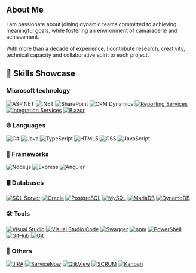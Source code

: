 ## About Me
I am passionate about joining dynamic teams committed to achieving meaningful goals, while fostering an environment of camaraderie and achievement.

With more than a decade of experience, I contribute research, creativity, technical capacity and collaborative spirit to each project.

## 🧠 Skills Showcase

### Microsoft technology
![ASP.NET](https://img.shields.io/badge/-ASP.NET-512BD4?logo=dotnet&logoColor=white)
![.NET](https://img.shields.io/badge/-.NET-512BD4?logo=.net&logoColor=white)
![SharePoint](https://img.shields.io/badge/-SharePoint-0078D7?logo=microsoft-sharepoint&logoColor=white)
![CRM Dynamics](https://img.shields.io/badge/-Dynamics%20365-0078D4?logo=microsoft-dynamics&logoColor=white)
[![Reporting Services](https://img.shields.io/badge/-Reporting%20Services-FF0000?logo=Microsoft%20SQL%20Server&logoColor=white)](https://www.microsoft.com/en-us/sql-server/sql-server-2022)
[![Integration Services](https://img.shields.io/badge/-Integration%20Services-FF8C00?logo=Microsoft%20SQL%20Server&logoColor=white)](https://www.microsoft.com/en-us/sql-server/sql-server-2022)
[![Blazor](https://img.shields.io/badge/-Blazor-512BD4?logo=blazor&logoColor=white)](https://dotnet.microsoft.com/apps/aspnet/web-apps/blazor)

### 🌐 Languages
![C#](https://img.shields.io/badge/-C%23-239120?logo=c-sharp&logoColor=white)
![Java](https://img.shields.io/badge/-Java-007396?logo=java&logoColor=white)
![TypeScript](https://img.shields.io/badge/-TypeScript-007ACC?logo=typescript&logoColor=white)
![HTML5](https://img.shields.io/badge/-HTML5-E34F26?logo=html5&logoColor=white)
![CSS](https://img.shields.io/badge/-CSS3-1572B6?logo=css3&logoColor=white)
![JavaScript](https://img.shields.io/badge/-JavaScript-F7DF1E?logo=javascript&logoColor=black)

### 🧰 Frameworks
![Node.js](https://img.shields.io/badge/-Node.js-339933?logo=node.js&logoColor=white)
![Express](https://img.shields.io/badge/-Express-000000?logo=express&logoColor=white)
![Angular](https://img.shields.io/badge/-Angular-DD0031?logo=angular&logoColor=white)


### 🛢️ Databases
[![SQL Server](https://img.shields.io/badge/-SQL%20Server-CC2927?logo=microsoft-sql-server&logoColor=white)](https://www.microsoft.com/sql-server)
[![Oracle](https://img.shields.io/badge/-Oracle-F80000?logo=oracle&logoColor=white)](https://www.oracle.com/database/)
[![PostgreSQL](https://img.shields.io/badge/-PostgreSQL-336791?logo=postgresql&logoColor=white)](https://www.postgresql.org/)
[![MySQL](https://img.shields.io/badge/-MySQL-4479A1?logo=mysql&logoColor=white)](https://www.mysql.com/)
[![MariaDB](https://img.shields.io/badge/-MariaDB-003545?logo=mariadb&logoColor=white)](https://mariadb.org/)
[![DynamoDB](https://img.shields.io/badge/-DynamoDB-4053D6?logo=amazon-dynamodb&logoColor=white)](https://aws.amazon.com/dynamodb/)

### 🛠️ Tools
[![Visual Studio](https://img.shields.io/badge/-Visual%20Studio-5C2D91?logo=visual-studio&logoColor=white)](https://visualstudio.microsoft.com/)
[![Visual Studio Code](https://img.shields.io/badge/-Visual%20Studio%20Code-007ACC?logo=visual-studio-code&logoColor=white)](https://code.visualstudio.com/)
[![Swagger](https://img.shields.io/badge/-Swagger-85EA2D?logo=swagger&logoColor=white)](https://swagger.io/)
[![npm](https://img.shields.io/badge/-npm-CB3837?logo=npm&logoColor=white)](https://www.npmjs.com/)
[![PowerShell](https://img.shields.io/badge/-PowerShell-5391FE?logo=powershell&logoColor=white)](https://docs.microsoft.com/en-us/powershell/)
[![GitHub](https://img.shields.io/badge/-GitHub-181717?logo=github&logoColor=white)](https://github.com/)
[![Git](https://img.shields.io/badge/-Git-F05032?logo=git&logoColor=white)](https://git-scm.com/)

### 🎯 Others
[![JIRA](https://img.shields.io/badge/-JIRA-0052CC?logo=jira&logoColor=white)](https://www.atlassian.com/software/jira)
[![ServiceNow](https://img.shields.io/badge/-ServiceNow-000000?logo=servicenow&logoColor=white)](https://www.servicenow.com/)
[![QlikView](https://img.shields.io/badge/-QlikView-000000?logo=qlikview&logoColor=white)](https://www.qlik.com/us/)
[![SCRUM](https://img.shields.io/badge/-SCRUM-6DB33F?logo=scrum&logoColor=white)](https://www.scrum.org/)
[![Kanban](https://img.shields.io/badge/-Kanban-00AEFF?logo=kanban&logoColor=white)](https://www.digite.com/kanban/)
